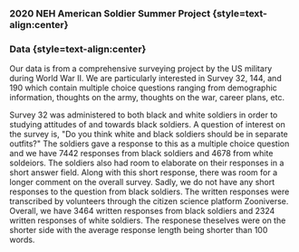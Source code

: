 ### 2020 NEH American Soldier Summer Project {style=text-align:center}
### Data {style=text-align:center}

Our data is from a comprehensive surveying project by the US military during World War II. We are particularly interested in Survey 32, 144, and 190 which contain multiple choice questions ranging from demographic information, thoughts on the army, thoughts on the war, career plans, etc. 

Survey 32 was administered to both black and white soldiers in order to studying attitudes of and towards black soldiers. A question of interest on the survey is, "Do you think white and black soldiers should be in separate outfits?" The soldiers gave a response to this as a multiple choice question and we have 7442 responses from black soldiers and 4678 from white soldeiors. The soldiers also had room to elaborate on their responses in a short answer field. Along with this short response, there was room for a longer comment on the overall survey. Sadly, we do not have any short responses to the question from black soldiers. The written responses were transcribed by volunteers through the citizen science platform Zooniverse. Overall, we have 3464 written responses from black soldiers and 2324 written responses of white soldiers. The responese theselves were on the shorter side with the average response length being shorter than 100 words. 
